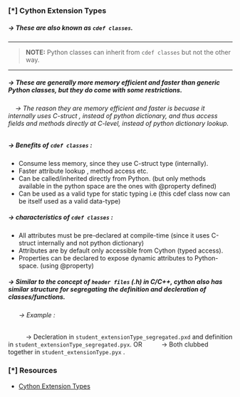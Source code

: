 ### [\*] Cython Extension Types


##### -> These are also known as `cdef classes`.
---
> **NOTE:** Python classes can inherit from `cdef classes` but not the other way.</br>
---

##### -> These are generally more memory efficient and faster than generic Python classes, but they do come with some restrictions.
###### &nbsp; &nbsp; -> The reason they are memory efficient and faster is becuase it internally uses C-struct , instead of python dictionary, and thus access fields and methods directly at C-level, instead of python dictionary lookup.

##### -> Benefits of `cdef classes` : 
* Consume less memory, since they use C-struct type (internally).
* Faster attribute lookup , method access etc.
* Can be called/inherited directly from Python. (but only methods available in the python space are the ones with @property defined)
* Can be used as a valid type for static typing i.e (this cdef class now can be itself used as a valid data-type)

##### -> characteristics of `cdef classes` : 

* All attributes must be pre-declared at compile-time (since it uses C-struct internally and not python dictionary)
* Attributes are by default only accessible from Cython (typed access).
* Properties can be declared to expose dynamic attributes to Python-space.  (using @property)

##### -> Similar to the concept of `header files` (.h) in C/C++, cython also has similar structure for segregating the definition and decleration of classes/functions.
###### &nbsp; &nbsp; &nbsp; -> Example :
&nbsp; &nbsp; &nbsp; &nbsp; &nbsp; -> Decleration in `student_extensionType_segregated.pxd` and definition in `student_extensionType_segregated.pyx`.
OR
&nbsp; &nbsp; &nbsp; &nbsp; &nbsp; -> Both clubbed together in `student_extensionType.pyx` .

### [\*] Resources

* <a href="https://cython.readthedocs.io/en/latest/src/userguide/extension_types.html"> Cython Extension Types</a>

